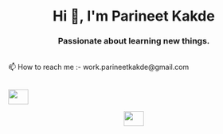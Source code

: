 <h1 align="center">Hi 👋, I'm Parineet Kakde</h1>
<h3 align="center">Passionate about learning new things.</h3>
</br>
📫 How to reach me :-  work.parineetkakde@gmail.com
</br>



</br>

<p align="left">
<a href="https://www.linkedin.com/in/parineet-kakde-42a01a31a/" target="blank"><img align="center" src="https://raw.githubusercontent.com/rahuldkjain/github-profile-readme-generator/master/src/images/icons/Social/linked-in-alt.svg"  height="30" width="40" /></a>
</p>   

<p align="center">
<a href="https://x.com/parineetkakde16" target="blank"><img align="center" src="https://raw.githubusercontent.com/rahuldkjain/github-profile-readme-generator/master/src/images/icons/Social/linked-in-alt.svg"  height="30" width="40" /></a>
</p>




